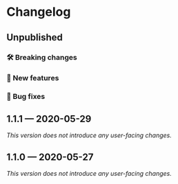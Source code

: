 # Changelog

## Unpublished

### 🛠 Breaking changes

### 🎉 New features

### 🐛 Bug fixes

## 1.1.1 — 2020-05-29

*This version does not introduce any user-facing changes.*

## 1.1.0 — 2020-05-27

*This version does not introduce any user-facing changes.*

